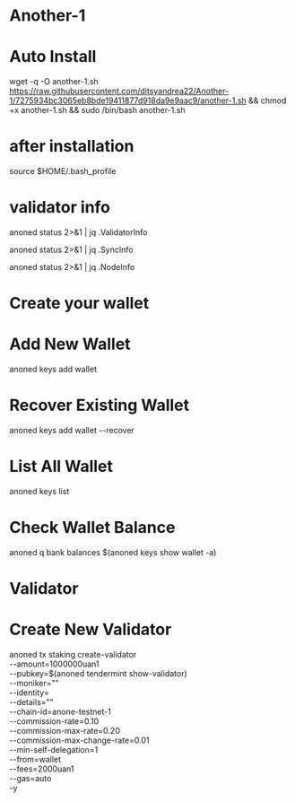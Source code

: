 # Another-1
# Auto Install
wget -q -O another-1.sh https://raw.githubusercontent.com/ditsyandrea22/Another-1/7275934bc3065eb8bde19411877d918da9e9aac9/another-1.sh && chmod +x another-1.sh && sudo /bin/bash another-1.sh
# after installation
source $HOME/.bash_profile
# validator info
anoned status 2>&1 | jq .ValidatorInfo

anoned status 2>&1 | jq .SyncInfo

anoned status 2>&1 | jq .NodeInfo
# Create your wallet
# Add New Wallet
anoned keys add wallet
# Recover Existing Wallet
anoned keys add wallet --recover
# List All Wallet
anoned keys list
# Check Wallet Balance
anoned q bank balances $(anoned keys show wallet -a)
# Validator
# Create New Validator
anoned tx staking create-validator \
--amount=1000000uan1 \
--pubkey=$(anoned tendermint show-validator) \
--moniker="<YOUR NODENAME>" \
--identity=<YOUR IDENTITY> \
--details="<YOUR DETAILS>" \
--chain-id=anone-testnet-1 \
--commission-rate=0.10 \
--commission-max-rate=0.20 \
--commission-max-change-rate=0.01 \
--min-self-delegation=1 \
--from=wallet \
--fees=2000uan1 \
--gas=auto \
-y
